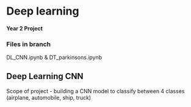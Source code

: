# Deep learning
#### Year 2 Project
### Files in branch
DL_CNN.ipynb & DT_parkinsons.ipynb

## Deep Learning CNN
Scope of project - building a CNN model to classify between 4 classes (airplane, automobile, ship, truck)
